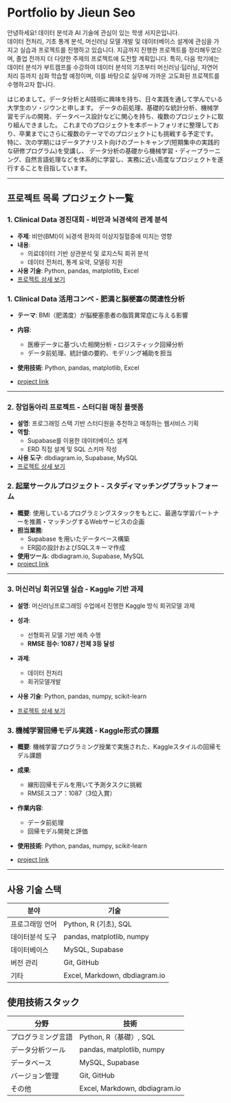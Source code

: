 # Portfolio by Jieun Seo

안녕하세요! 데이터 분석과 AI 기술에 관심이 있는 학생 서지은입니다.  
데이터 전처리, 기초 통계 분석, 머신러닝 모델 개발 및 데이터베이스 설계에 관심을 가지고 실습과 프로젝트를 진행하고 있습니다.
지금까지 진행한 프로젝트를 정리해두었으며, 졸업 전까지 더 다양한 주제의 프로젝트에 도전할 계획입니다.
특히, 다음 학기에는 데이터 분석가 부트캠프를 수강하여 데이터 분석의 기초부터 머신러닝·딥러닝, 자연어 처리 등까지 심화 학습할 예정이며, 이를 바탕으로 실무에 가까운 고도화된 프로젝트를 수행하고자 합니다.

はじめまして。データ分析とAI技術に興味を持ち、日々実践を通して学んでいる大学生のソ・ジウンと申します。
データの前処理、基礎的な統計分析、機械学習モデルの開発、データベース設計などに関心を持ち、複数のプロジェクトに取り組んできました。
これまでのプロジェクトを本ポートフォリオに整理しており、卒業までにさらに複数のテーマでのプロジェクトにも挑戦する予定です。
特に、次の学期にはデータアナリスト向けのブートキャンプ(短期集中の実践的な研修プログラム)を受講し、
データ分析の基礎から機械学習・ディープラーニング、自然言語処理などを体系的に学習し、実務に近い高度なプロジェクトを遂行することを目指しています。

---

## 프로젝트 목록 プロジェクト一覧

### 1. Clinical Data 경진대회 - 비만과 뇌경색의 관계 분석

- **주제**: 비만(BMI)이 뇌경색 환자의 이상지질혈증에 미치는 영향
- **내용**:
  - 의료데이터 기반 상관분석 및 로지스틱 회귀 분석
  - 데이터 전처리, 통계 요약, 모델링 지원
- **사용 기술**: Python, pandas, matplotlib, Excel
- [프로젝트 상세 보기](./clinical-data-competition/README.md)

### 1. Clinical Data 活用コンペ - 肥満と脳梗塞の関連性分析
- **テーマ**: BMI（肥満度）が脳梗塞患者の脂質異常症に与える影響

- **内容**:
  - 医療データに基づいた相関分析・ロジスティック回帰分析
  - データ前処理、統計値の要約、モデリング補助を担当
- **使用技術**: Python, pandas, matplotlib, Excel
- [project link](./clinical-data-competition/README.md)
---

### 2. 창업동아리 프로젝트 - 스터디원 매칭 플랫폼

- **설명**: 프로그래밍 스택 기반 스터디원을 추천하고 매칭하는 웹서비스 기획
- **역할**:
  - Supabase를 이용한 데이터베이스 설계
  - ERD 직접 설계 및 SQL 스키마 작성
- **사용 도구**: dbdiagram.io, Supabase, MySQL
- [프로젝트 상세 보기](./study-matching/README.md)

### 2. 起業サークルプロジェクト - スタディマッチングプラットフォーム
- **概要**: 使用しているプログラミングスタックをもとに、最適な学習パートナーを推薦・マッチングするWebサービスの企画
- **担当業務**:
  - Supabase を用いたデータベース構築
  - ER図の設計およびSQLスキーマ作成
- **使用ツール**: dbdiagram.io, Supabase, MySQL
- [project link](./study-matching/README.md)
---

### 3. 머신러닝 회귀모델 실습 - Kaggle 기반 과제

- **설명**: 머신러닝프로그래밍 수업에서 진행한 Kaggle 방식 회귀모델 과제
- **성과**:
  - 선형회귀 모델 기반 예측 수행
  - **RMSE 점수: 1087 / 전체 3등 달성** 
- **과제**:
  - 데이터 전처리
  - 회귀모델개발
  
- **사용 기술**: Python, pandas, numpy, scikit-learn
- [프로젝트 상세 보기](./ml-kaggle-regression/README.md)

### 3. 機械学習回帰モデル実践 - Kaggle形式の課題
- **概要**: 機械学習プログラミング授業で実施された、Kaggleスタイルの回帰モデル課題
- **成果**:
  - 線形回帰モデルを用いて予測タスクに挑戦
  - RMSEスコア：1087（3位入賞）
- **作業内容**:
  - データ前処理
  - 回帰モデル開発と評価
  
- **使用技術**: Python, pandas, numpy, scikit-learn
- [project link](./ml-kaggle-regression/README.md)
---

## 사용 기술 스택

| 분야 | 기술 |
|------|------|
| 프로그래밍 언어 | Python, R (기초), SQL |
| 데이터분석 도구 | pandas, matplotlib, numpy |
| 데이터베이스 | MySQL, Supabase |
| 버전 관리 | Git, GitHub |
| 기타 | Excel, Markdown, dbdiagram.io |

## 使用技術スタック

| 分野        | 技術                            |
| --------- | ----------------------------- |
| プログラミング言語 | Python, R（基礎）, SQL            |
| データ分析ツール  | pandas, matplotlib, numpy     |
| データベース    | MySQL, Supabase               |
| バージョン管理   | Git, GitHub                   |
| その他       | Excel, Markdown, dbdiagram.io |
